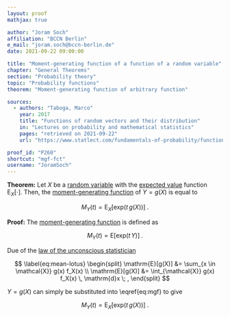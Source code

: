 ```yaml
---
layout: proof
mathjax: true

author: "Joram Soch"
affiliation: "BCCN Berlin"
e_mail: "joram.soch@bccn-berlin.de"
date: 2021-09-22 09:00:00

title: "Moment-generating function of a function of a random variable"
chapter: "General Theorems"
section: "Probability theory"
topic: "Probability functions"
theorem: "Moment-generating function of arbitrary function"

sources:
  - authors: "Taboga, Marco"
    year: 2017
    title: "Functions of random vectors and their distribution"
    in: "Lectures on probability and mathematical statistics"
    pages: "retrieved on 2021-09-22"
    url: "https://www.statlect.com/fundamentals-of-probability/functions-of-random-vectors"

proof_id: "P260"
shortcut: "mgf-fct"
username: "JoramSoch"
---
```



**Theorem:** Let $X$ be a [random variable](/D/rvar) with the [expected value](/D/mean) function $\mathrm{E}_X[\cdot]$. Then, the [moment-generating function](/D/mgf) of $Y = g(X)$ is equal to

$$ \label{eq:mgf-fct}
M_Y(t) = \mathrm{E}_X \left[ \mathrm{exp}(t \, g(X)) \right] \; .
$$


**Proof:** The [moment-generating function](/D/mgf) is defined as

$$ \label{eq:mgf}
M_Y(t) = \mathrm{E} \left[ \mathrm{exp}(t \, Y) \right] \; .
$$

Due of the [law of the unconscious statistician](/P/mean-lotus)

$$ \label{eq:mean-lotus}
\begin{split}
\mathrm{E}[g(X)] &= \sum_{x \in \mathcal{X}} g(x) f_X(x) \\
\mathrm{E}[g(X)] &= \int_{\mathcal{X}} g(x) f_X(x) \, \mathrm{d}x \; ,
\end{split}
$$

$Y = g(X)$ can simply be substituted into \eqref{eq:mgf} to give

$$ \label{eq:mgf-fct-qed}
M_Y(t) = \mathrm{E}_X \left[ \mathrm{exp}(t \, g(X)) \right] \; .
$$